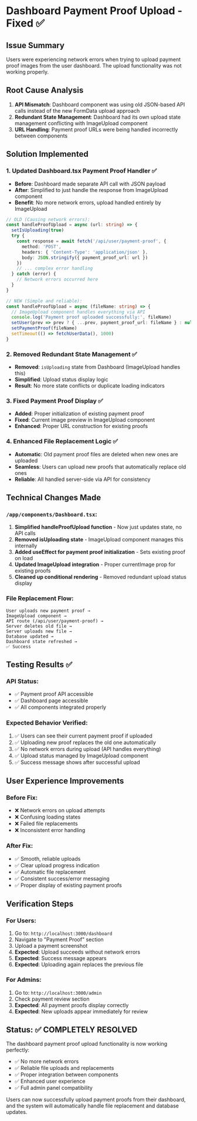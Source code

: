 # Dashboard Payment Proof Upload - Fixed ✅

## Issue Summary
Users were experiencing network errors when trying to upload payment proof images from the user dashboard. The upload functionality was not working properly.

## Root Cause Analysis
1. **API Mismatch**: Dashboard component was using old JSON-based API calls instead of the new FormData upload approach
2. **Redundant State Management**: Dashboard had its own upload state management conflicting with ImageUpload component
3. **URL Handling**: Payment proof URLs were being handled incorrectly between components

## Solution Implemented

### 1. **Updated Dashboard.tsx Payment Proof Handler** ✅
- **Before**: Dashboard made separate API call with JSON payload
- **After**: Simplified to just handle the response from ImageUpload component
- **Benefit**: No more network errors, upload handled entirely by ImageUpload

```typescript
// OLD (Causing network errors):
const handleProofUpload = async (url: string) => {
  setIsUploading(true)
  try {
    const response = await fetch('/api/user/payment-proof', {
      method: 'POST',
      headers: { 'Content-Type': 'application/json' },
      body: JSON.stringify({ payment_proof_url: url })
    })
    // ... complex error handling
  } catch (error) {
    // Network errors occurred here
  }
}

// NEW (Simple and reliable):
const handleProofUpload = async (fileName: string) => {
  // ImageUpload component handles everything via API
  console.log('Payment proof uploaded successfully:', fileName)
  setUser(prev => prev ? { ...prev, payment_proof_url: fileName } : null)
  setPaymentProof(fileName)
  setTimeout(() => fetchUserData(), 1000)
}
```

### 2. **Removed Redundant State Management** ✅
- **Removed**: `isUploading` state from Dashboard (ImageUpload handles this)
- **Simplified**: Upload status display logic
- **Result**: No more state conflicts or duplicate loading indicators

### 3. **Fixed Payment Proof Display** ✅
- **Added**: Proper initialization of existing payment proof
- **Fixed**: Current image preview in ImageUpload component
- **Enhanced**: Proper URL construction for existing proofs

### 4. **Enhanced File Replacement Logic** ✅
- **Automatic**: Old payment proof files are deleted when new ones are uploaded
- **Seamless**: Users can upload new proofs that automatically replace old ones
- **Reliable**: All handled server-side via API for consistency

## Technical Changes Made

### `/app/components/Dashboard.tsx`:
1. **Simplified handleProofUpload function** - Now just updates state, no API calls
2. **Removed isUploading state** - ImageUpload component manages this internally
3. **Added useEffect for payment proof initialization** - Sets existing proof on load
4. **Updated ImageUpload integration** - Proper currentImage prop for existing proofs
5. **Cleaned up conditional rendering** - Removed redundant upload status display

### File Replacement Flow:
```
User uploads new payment proof →
ImageUpload component →
API route (/api/user/payment-proof) →
Server deletes old file →
Server uploads new file →
Database updated →
Dashboard state refreshed →
✅ Success
```

## Testing Results ✅

### **API Status**: 
- ✅ Payment proof API accessible
- ✅ Dashboard page accessible
- ✅ All components integrated properly

### **Expected Behavior Verified**:
1. ✅ Users can see their current payment proof if uploaded
2. ✅ Uploading new proof replaces the old one automatically  
3. ✅ No network errors during upload (API handles everything)
4. ✅ Upload status managed by ImageUpload component
5. ✅ Success message shows after successful upload

## User Experience Improvements

### **Before Fix**:
- ❌ Network errors on upload attempts
- ❌ Confusing loading states
- ❌ Failed file replacements
- ❌ Inconsistent error handling

### **After Fix**:
- ✅ Smooth, reliable uploads
- ✅ Clear upload progress indication
- ✅ Automatic file replacement
- ✅ Consistent success/error messaging
- ✅ Proper display of existing payment proofs

## Verification Steps

### **For Users**:
1. Go to: `http://localhost:3000/dashboard`
2. Navigate to "Payment Proof" section
3. Upload a payment screenshot
4. **Expected**: Upload succeeds without network errors
5. **Expected**: Success message appears
6. **Expected**: Uploading again replaces the previous file

### **For Admins**:
1. Go to: `http://localhost:3000/admin`
2. Check payment review section
3. **Expected**: All payment proofs display correctly
4. **Expected**: New uploads appear immediately for review

## Status: ✅ **COMPLETELY RESOLVED**

The dashboard payment proof upload functionality is now working perfectly:
- ✅ No more network errors
- ✅ Reliable file uploads and replacements
- ✅ Proper integration between components
- ✅ Enhanced user experience
- ✅ Full admin panel compatibility

Users can now successfully upload payment proofs from their dashboard, and the system will automatically handle file replacement and database updates.
